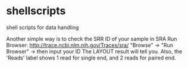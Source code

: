 # shellscripts
shell scripts for data handling


Another simple way is to check the SRR ID of your sample in SRA Run Browser: http://trace.ncbi.nlm.nih.gov/Traces/sra/
"Browse" -> "Run Browser" -> then input your ID
The LAYOUT result will tell you. Also, the 'Reads' label shows 1 read for single end, and 2 reads for paired end.
